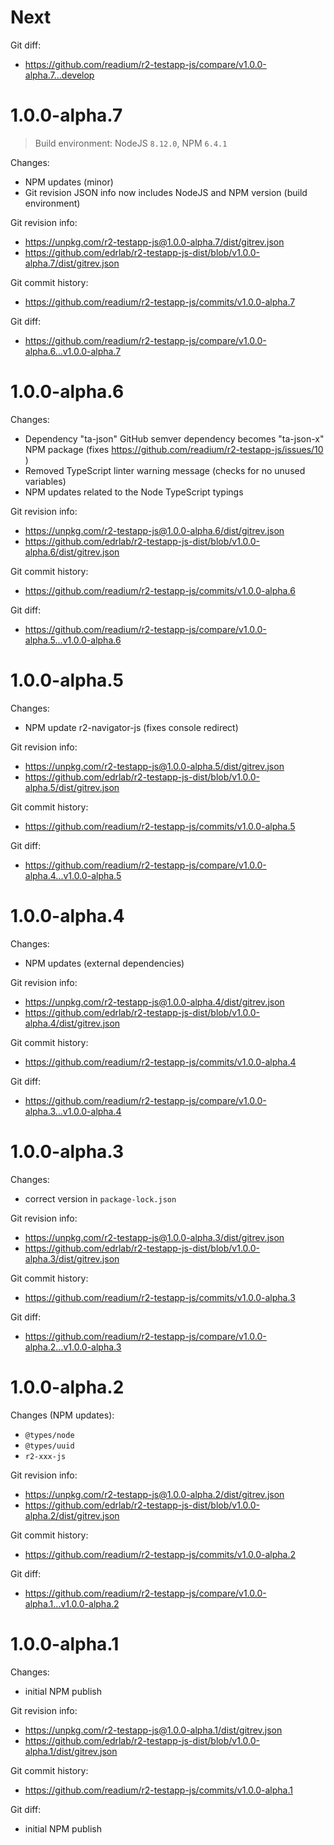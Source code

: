 # Next

Git diff:
* https://github.com/readium/r2-testapp-js/compare/v1.0.0-alpha.7...develop

# 1.0.0-alpha.7

> Build environment: NodeJS `8.12.0`, NPM `6.4.1`

Changes:
* NPM updates (minor)
* Git revision JSON info now includes NodeJS and NPM version (build environment)

Git revision info:
* https://unpkg.com/r2-testapp-js@1.0.0-alpha.7/dist/gitrev.json
* https://github.com/edrlab/r2-testapp-js-dist/blob/v1.0.0-alpha.7/dist/gitrev.json

Git commit history:
* https://github.com/readium/r2-testapp-js/commits/v1.0.0-alpha.7

Git diff:
* https://github.com/readium/r2-testapp-js/compare/v1.0.0-alpha.6...v1.0.0-alpha.7

# 1.0.0-alpha.6

Changes:
* Dependency "ta-json" GitHub semver dependency becomes "ta-json-x" NPM package (fixes https://github.com/readium/r2-testapp-js/issues/10 )
* Removed TypeScript linter warning message (checks for no unused variables)
* NPM updates related to the Node TypeScript typings

Git revision info:
* https://unpkg.com/r2-testapp-js@1.0.0-alpha.6/dist/gitrev.json
* https://github.com/edrlab/r2-testapp-js-dist/blob/v1.0.0-alpha.6/dist/gitrev.json

Git commit history:
* https://github.com/readium/r2-testapp-js/commits/v1.0.0-alpha.6

Git diff:
* https://github.com/readium/r2-testapp-js/compare/v1.0.0-alpha.5...v1.0.0-alpha.6

# 1.0.0-alpha.5

Changes:
* NPM update r2-navigator-js (fixes console redirect)

Git revision info:
* https://unpkg.com/r2-testapp-js@1.0.0-alpha.5/dist/gitrev.json
* https://github.com/edrlab/r2-testapp-js-dist/blob/v1.0.0-alpha.5/dist/gitrev.json

Git commit history:
* https://github.com/readium/r2-testapp-js/commits/v1.0.0-alpha.5

Git diff:
* https://github.com/readium/r2-testapp-js/compare/v1.0.0-alpha.4...v1.0.0-alpha.5

# 1.0.0-alpha.4

Changes:
* NPM updates (external dependencies)

Git revision info:
* https://unpkg.com/r2-testapp-js@1.0.0-alpha.4/dist/gitrev.json
* https://github.com/edrlab/r2-testapp-js-dist/blob/v1.0.0-alpha.4/dist/gitrev.json

Git commit history:
* https://github.com/readium/r2-testapp-js/commits/v1.0.0-alpha.4

Git diff:
* https://github.com/readium/r2-testapp-js/compare/v1.0.0-alpha.3...v1.0.0-alpha.4

# 1.0.0-alpha.3

Changes:
* correct version in `package-lock.json`

Git revision info:
* https://unpkg.com/r2-testapp-js@1.0.0-alpha.3/dist/gitrev.json
* https://github.com/edrlab/r2-testapp-js-dist/blob/v1.0.0-alpha.3/dist/gitrev.json

Git commit history:
* https://github.com/readium/r2-testapp-js/commits/v1.0.0-alpha.3

Git diff:
* https://github.com/readium/r2-testapp-js/compare/v1.0.0-alpha.2...v1.0.0-alpha.3

# 1.0.0-alpha.2

Changes (NPM updates):
* `@types/node`
* `@types/uuid`
* `r2-xxx-js`

Git revision info:
* https://unpkg.com/r2-testapp-js@1.0.0-alpha.2/dist/gitrev.json
* https://github.com/edrlab/r2-testapp-js-dist/blob/v1.0.0-alpha.2/dist/gitrev.json

Git commit history:
* https://github.com/readium/r2-testapp-js/commits/v1.0.0-alpha.2

Git diff:
* https://github.com/readium/r2-testapp-js/compare/v1.0.0-alpha.1...v1.0.0-alpha.2

# 1.0.0-alpha.1

Changes:
* initial NPM publish

Git revision info:
* https://unpkg.com/r2-testapp-js@1.0.0-alpha.1/dist/gitrev.json
* https://github.com/edrlab/r2-testapp-js-dist/blob/v1.0.0-alpha.1/dist/gitrev.json

Git commit history:
* https://github.com/readium/r2-testapp-js/commits/v1.0.0-alpha.1

Git diff:
* initial NPM publish
